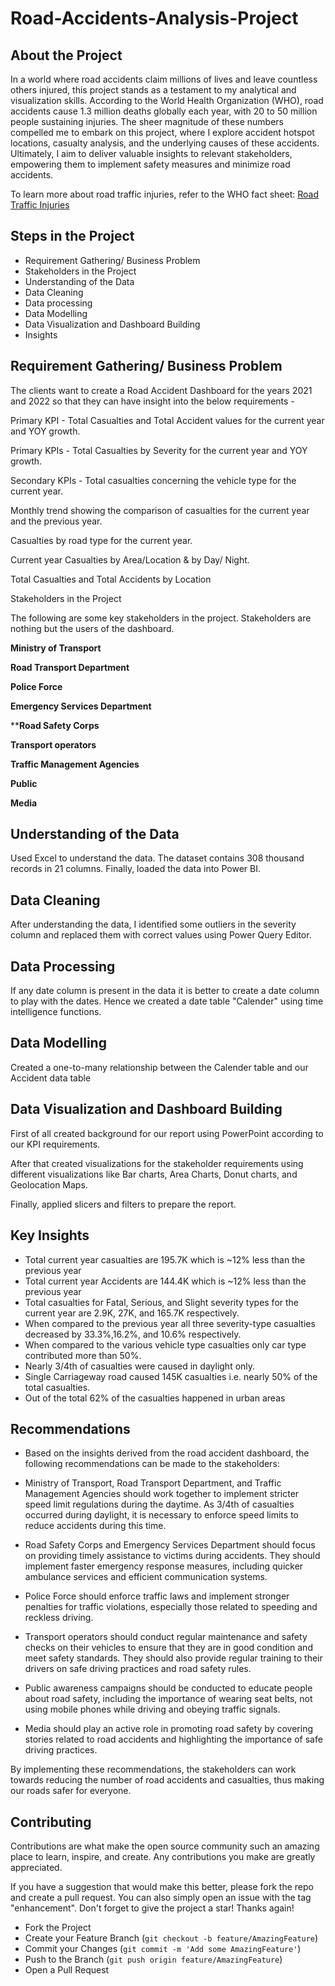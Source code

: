 # Road-Accidents-Analysis-Project

## About the Project

In a world where road accidents claim millions of lives and leave countless others injured, this project stands as a testament to my analytical and visualization skills. According to the World Health Organization (WHO), road accidents cause 1.3 million deaths globally each year, with 20 to 50 million people sustaining injuries. The sheer magnitude of these numbers compelled me to embark on this project, where I explore accident hotspot locations, casualty analysis, and the underlying causes of these accidents. Ultimately, I aim to deliver valuable insights to relevant stakeholders, empowering them to implement safety measures and minimize road accidents.

To learn more about road traffic injuries, refer to the WHO fact sheet: [Road Traffic Injuries](https://www.who.int/news-room/fact-sheets/detail/road-traffic-injuries#:~:text=Approximately%201.3%20million%20people%20die,pedestrians%2C%20cyclists%2C%20and%20motorcyclists)



## Steps in the Project 



- Requirement Gathering/ Business Problem
- Stakeholders in the Project
- Understanding of the Data
- Data Cleaning
- Data processing
- Data Modelling
- Data Visualization and Dashboard Building
- Insights




## Requirement Gathering/ Business Problem



The clients want to create a Road Accident Dashboard for the years 2021 and 2022 so that they can have insight into the below requirements -



Primary KPI - Total Casualties and Total Accident values for the current year and YOY growth.


Primary KPIs - Total Casualties by Severity for the current year and YOY growth.
 

Secondary KPIs - Total casualties concerning the vehicle type for the current year.


Monthly trend showing the comparison of casualties for the current year and the previous year.


Casualties by road type for the current year.
﻿

Current year Casualties by Area/Location & by Day/ Night.


Total Casualties and Total Accidents by Location


Stakeholders in the Project



The following are some key stakeholders in the project. Stakeholders are nothing but the users of the dashboard.



**Ministry of Transport**



**Road Transport Department**



**Police Force**



**Emergency Services Department**



****Road Safety Corps**



**Transport operators**



**Traffic Management Agencies**



**Public**



**Media**



## Understanding of the Data



Used Excel to understand the data. The dataset contains 308 thousand records in 21 columns. Finally, loaded the data into Power BI.



## Data Cleaning 



After understanding the data, I identified some outliers in the severity column and replaced them with correct values using Power Query Editor.



## Data Processing



If any date column is present in the data it is better to create a date column to play with the dates. Hence we created a date table "Calender" using time intelligence functions.



## Data Modelling



Created a one-to-many relationship between the Calender table and our Accident data table



## Data Visualization and Dashboard Building

First of all created background for our report using PowerPoint according to our KPI requirements.



After that created visualizations for the stakeholder requirements using different visualizations like Bar charts, Area Charts, Donut charts, and Geolocation Maps.



Finally, applied slicers and filters to prepare the report.



## Key Insights



- Total current year casualties are 195.7K which is ~12% less than the previous year
- Total current year Accidents are 144.4K which is ~12% less than the previous year
- Total casualties for Fatal, Serious, and Slight severity types for the current year are 2.9K, 27K, and 165.7K respectively.
- When compared to the previous year all three severity-type casualties decreased by 33.3%,16.2%, and 10.6% respectively.
- When compared to the various vehicle type casualties only car type contributed more than 50%.
- Nearly 3/4th of casualties were caused in daylight only.
- Single Carriageway road caused 145K casualties i.e. nearly 50% of the total casualties.
- Out of the total 62% of the casualties happened in urban areas
 

## Recommendations

- Based on the insights derived from the road accident dashboard, the following recommendations can be made to the stakeholders:

- Ministry of Transport, Road Transport Department, and Traffic Management Agencies should work together to implement stricter speed limit regulations during the daytime. As 3/4th of casualties occurred during daylight, it is necessary to enforce speed limits to reduce accidents during this time.


- Road Safety Corps and Emergency Services Department should focus on providing timely assistance to victims during accidents. They should implement faster emergency response measures, including quicker ambulance services and efficient communication systems.


- Police Force should enforce traffic laws and implement stronger penalties for traffic violations, especially those related to speeding and reckless driving.


- Transport operators should conduct regular maintenance and safety checks on their vehicles to ensure that they are in good condition and meet safety standards. They should also provide regular training to their drivers on safe driving practices and road safety rules.


- Public awareness campaigns should be conducted to educate people about road safety, including the importance of wearing seat belts, not using mobile phones while driving and obeying traffic signals.


- Media should play an active role in promoting road safety by covering stories related to road accidents and highlighting the importance of safe driving practices.

By implementing these recommendations, the stakeholders can work towards reducing the number of road accidents and casualties, thus making our roads safer for everyone.


## Contributing

Contributions are what make the open source community such an amazing place to learn, inspire, and create. Any contributions you make are greatly appreciated.

If you have a suggestion that would make this better, please fork the repo and create a pull request. You can also simply open an issue with the tag "enhancement". Don't forget to give the project a star! Thanks again!

- Fork the Project
- Create your Feature Branch (`git checkout -b feature/AmazingFeature`)
- Commit your Changes (`git commit -m 'Add some AmazingFeature'`)
- Push to the Branch (`git push origin feature/AmazingFeature`)
- Open a Pull Request
